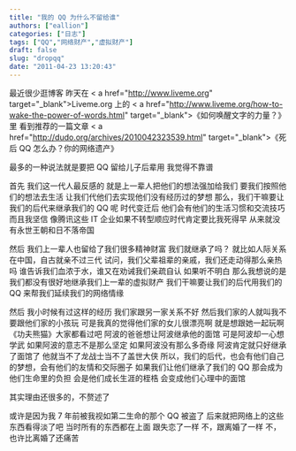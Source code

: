 ```yaml
---
title: "我的 QQ 为什么不留给谁"
authors: ["eallion"]
categories: ["日志"]
tags: ["QQ","网络财产","虚拟财产"]
draft: false
slug: "dropqq"
date: "2011-04-23 13:20:43"
---
```


最近很少逛博客
昨天在 < a href="http://www.liveme.org" target="_blank">Liveme.org</a > 上的 < a href="http://www.liveme.org/how-to-wake-the-power-of-words.html" target="_blank">《如何唤醒文字的力量？》</a > 里
看到推荐的一篇文章 < a href="http://dudo.org/archives/2010042323539.html" target="_blank">《死后 QQ 怎么办？你的网络遗产》</a>

最多的一种说法就是要把 QQ 留给儿子后辈用
我觉得不靠谱

首先
我们这一代人最反感的
就是上一辈人把他们的想法强加给我们
要我们按照他们的想法去生活
让我们代他们去实现他们没有经历过的梦想
那么，我们干嘛要让我们的后代来继承我们的 QQ 呢
时代变迁后
他们会有他们的生活习惯和交流技巧
而且我坚信
像腾讯这些 IT 企业如果不转型顺应时代肯定要比我死得早
从来就没有永世王朝和日不落帝国

然后
我们上一辈人也留给了我们很多精神财富
我们就继承了吗？
就比如人际关系
在中国，自古就亲不过三代
试问，我们父辈祖辈的亲戚，我们还走动得那么亲热吗
谁告诉我们血浓于水，谁又在劝诫我们亲疏自认
如果听不明白
那么我想说的是
我们都没有很好地继承我们上一辈的虚拟财产
我们干嘛要让我们的后代用我们的 QQ 来帮我们延续我们的网络情缘

然后
我小时候有过这样的经历
我们家跟另一家关系不好
然后我们家的人就叫我不要跟他们家的小孩玩
可是我真的觉得他们家的女儿很漂亮啊
就是想跟她一起玩啊
《功夫熊猫》大家都看过吧
阿波的爸爸想让阿波继承他的面馆
可是阿波却一心想学武
如果阿波的意志不是那么坚定
如果阿波没有那么多奇缘
阿波肯定就只好继承了面馆了
他就当不了龙战士当不了盖世大侠
所以，我们的后代，也会有他们自己的梦想，会有他们的友情和交际圈子
如果我们让他们继承了我们的 QQ
那会成为他们生命里的负担
会是他们成长生涯的桎梏
会变成他们心理中的面馆

其实理由还很多的，不赘述了

或许是因为我 7 年前被我视如第二生命的那个 QQ 被盗了
后来就把网络上的这些东西看得淡了吧
当时所有的东西都在上面
跟失恋了一样
不，跟离婚了一样
不，也许比离婚了还痛苦
